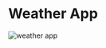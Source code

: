 # Weather App

![weather app](https://user-images.githubusercontent.com/93186975/206186736-a8791d61-4b0d-404e-9b6d-94e5302a0cb2.png)
